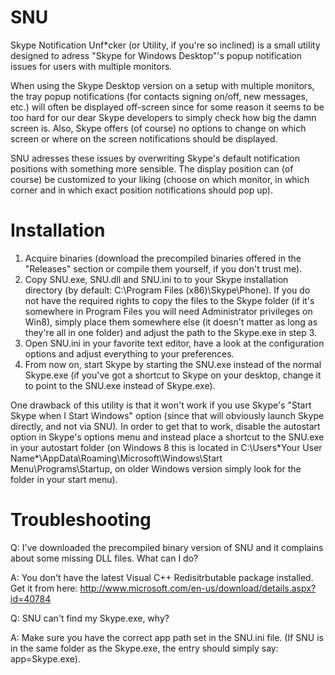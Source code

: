 SNU
===
Skype Notification Unf*cker (or Utility, if you're so inclined) is a small utility designed to adress "Skype for Windows Desktop"'s popup notification issues for users with multiple monitors.

When using the Skype Desktop version on a setup with multiple monitors, the tray popup notifications (for contacts signing on/off, new messages, etc.) will often be displayed off-screen since for some reason it seems to be too hard for our dear Skype developers to simply check how big the damn screen is.
Also, Skype offers (of course) no options to change on which screen or where on the screen notifications should be displayed.

SNU adresses these issues by overwriting Skype's default notification positions with something more sensible. The display position can (of course) be customized to your liking (choose on which monitor, in which corner and in which exact position notifications should pop up).

Installation
============
1. Acquire binaries (download the precompiled binaries offered in the "Releases" section or compile them yourself, if you don't trust me).
2. Copy SNU.exe, SNU.dll and SNU.ini to to your Skype installation directory (by default: C:\Program Files (x86)\Skype\Phone).
If you do not have the required rights to copy the files to the Skype folder (if it's somewhere in Program Files you will need Administrator privileges on Win8), simply place them somewhere else (it doesn't matter as long as they're all in one folder) and adjust the path to the Skype.exe in step 3.
3. Open SNU.ini in your favorite text editor, have a look at the configuration options and adjust everything to your preferences.
4. From now on, start Skype by starting the SNU.exe instead of the normal Skype.exe (if you've got a shortcut to Skype on your desktop, change it to point to the SNU.exe instead of Skype.exe).

One drawback of this utility is that it won't work if you use Skype's "Start Skype when I Start Windows" option (since that will obviously launch Skype directly, and not via SNU).
In order to get that to work, disable the autostart option in Skype's options menu and instead place a shortcut to the SNU.exe in your autostart folder (on Windows 8 this is located in C:\Users\*Your User Name*\AppData\Roaming\Microsoft\Windows\Start Menu\Programs\Startup, on older Windows version simply look for the folder in your start menu).

Troubleshooting
===============
Q: I've downloaded the precompiled binary version of SNU and it complains about some missing DLL files. What can I do?

A: You don't have the latest Visual C++ Redisitrbutable package installed. Get it from here: http://www.microsoft.com/en-us/download/details.aspx?id=40784

Q: SNU can't find my Skype.exe, why?

A: Make sure you have the correct app path set in the SNU.ini file. (If SNU is in the same folder as the Skype.exe, the entry should simply say: app=Skype.exe).
